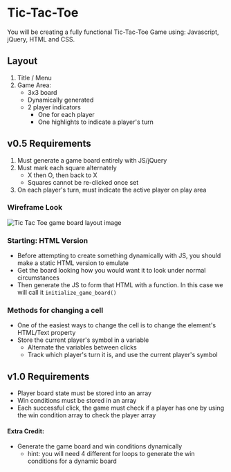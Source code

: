 # Tic-Tac-Toe

You will be creating a fully functional Tic-Tac-Toe Game using: Javascript, jQuery, HTML and CSS.

## Layout
1. Title / Menu
2. Game Area:
	- 3x3 board
	- Dynamically generated
	- 2 player indicators
		- One for each player
		- One highlights to indicate a player's turn

##  v0.5 Requirements
1. Must generate a game board entirely with JS/jQuery
2. Must mark each square alternately
	- X then O, then back to X
	- Squares cannot be re-clicked once set
3. On each player's turn, must indicate the active player on play area

### Wireframe Look

<img src="https://github.com/Learning-Fuze/tic-tac-toe/blob/assets/images/TTT_wireframe.png?raw=true" alt="Tic Tac Toe game board layout image">

### Starting: HTML Version
- Before attempting to create something dynamically with JS, you should make a static HTML version to emulate
- Get the board looking how you would want it to look under normal circumstances
- Then generate the JS to form that HTML with a function. In this case we will call it `initialize_game_board()`

### Methods for changing a cell

- One of the easiest ways to change the cell is to change the element's HTML/Text property
- Store the current player's symbol in a variable
	- Alternate the variables between clicks
	- Track which player's turn it is, and use the current player's symbol
	
##  v1.0 Requirements
- Player board state must be stored into an array
- Win conditions must be stored in an array
- Each successful click, the game must check if a player has one by using the win condition array to check the player array

#### Extra Credit:
- Generate the game board and win conditions dynamically
	- hint: you will need 4 different for loops to generate the win conditions for a dynamic board
